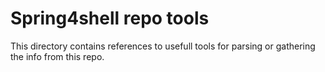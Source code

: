 # Spring4shell repo tools

This directory contains references to usefull tools for parsing or gathering the info from this repo.
